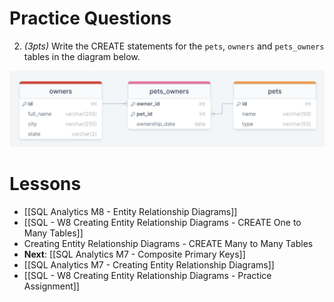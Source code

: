 
# Practice Questions

2. *(3pts)* Write the CREATE statements for the `pets`, `owners` and `pets_owners` tables in the diagram below. 

<img src="https://raw.githubusercontent.com/kellerflint/Class-Intro-SQL/hugo/content/SQL-Files/Images/pets_owners_erd.png">

# Lessons
- [[SQL Analytics M8 - Entity Relationship Diagrams]]
- [[SQL - W8 Creating Entity Relationship Diagrams - CREATE One to Many Tables]]
- Creating Entity Relationship Diagrams - CREATE Many to Many Tables
- **Next**: [[SQL Analytics M7 - Composite Primary Keys]]
- [[SQL Analytics M7 - Creating Entity Relationship Diagrams]]
- [[SQL - W8 Creating Entity Relationship Diagrams - Practice Assignment]]